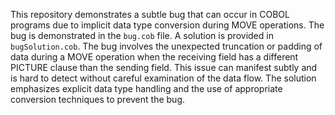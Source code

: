 This repository demonstrates a subtle bug that can occur in COBOL programs due to implicit data type conversion during MOVE operations.  The bug is demonstrated in the `bug.cob` file.  A solution is provided in `bugSolution.cob`.  The bug involves the unexpected truncation or padding of data during a MOVE operation when the receiving field has a different PICTURE clause than the sending field. This issue can manifest subtly and is hard to detect without careful examination of the data flow. The solution emphasizes explicit data type handling and the use of appropriate conversion techniques to prevent the bug.